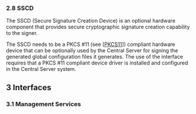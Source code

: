 ### 2.8 SSCD

The SSCD (Secure Signature Creation Device) is an optional hardware component that provides secure cryptographic signature creation capability to the signer.

The SSCD needs to be a PKCS \#11 (see \[[PKCS11](#Ref_PKCS11)\]) compliant hardware device that can be optionally used by the Central Server for signing the generated global configuration files it generates. The use of the interface requires that a PKCS \#11 compliant device driver is installed and configured in the Central Server system.

## 3 Interfaces

### 3.1 Management Services